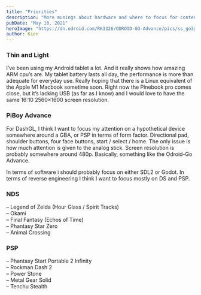 ```yaml
---
title: "Priorities"
description: "More musings about hardware and where to focus for content creation"
pubDate: "May 16, 2021"
heroImage: "https://dn.odroid.com/RK3326/ODROID-GO-Advance/pics/ss_go3gray_gs.jpg"
author: Kion
---
```


### Thin and Light

I’ve been using my Android tablet a lot. And it really shows how amazing ARM cpu’s are. My tablet battery lasts all day, the performance is more than adequate for everyday use. Really hoping that there is a Linux equivalent of the Apple M1 Macbook sometime soon. Right now the Pinebook pro comes close, but it’s lacking USB (as far as I know) and I would love to have the same 16:10 2560×1600 screen resolution.

### PiBoy Advance

For DashGL, I think I want to focus my attention on a hypothetical device somewhere around a GBA, or PSP in terms of form factor. Directional pad, shoulder buttons, four face buttons, start / select / home. The only issue is how much attention is given to the analog stick. Screen resolution is probably somewhere around 480p. Basically, something like the Odroid-Go Advance.

In terms of software i should probably focus on either SDL2 or Godot. In terms of reverse engineering I think I want to focus mostly on DS and PSP.

### NDS

– Legend of Zelda (Hour Glass / Spirit Tracks)  
– Okami  
– Final Fantasy (Echos of Time)  
– Phantasy Star Zero  
– Animal Crossing

### PSP

– Phantasy Start Portable 2 Infinity  
– Rockman Dash 2  
– Power Stone  
– Metal Gear Solid  
– Tenchu Stealth